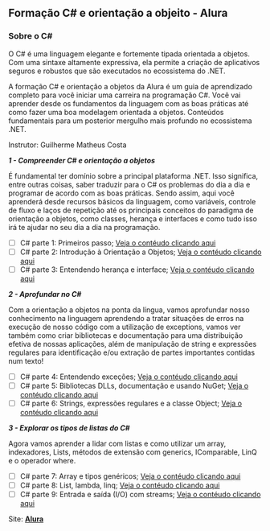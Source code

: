 ## Formação C# e orientação a objeito - Alura

### Sobre o C# ### 

O C# é uma linguagem elegante e fortemente tipada orientada a objetos. Com uma sintaxe altamente expressiva, ela permite a criação de aplicativos seguros e robustos que são executados no ecossistema do .NET.

A formação C# e orientação a objetos da Alura é um guia de aprendizado completo para você iniciar uma carreira na programação C#. Você vai aprender desde os fundamentos da linguagem com as boas práticas até como fazer uma boa modelagem orientada a objetos. Conteúdos fundamentais para um posterior mergulho mais profundo no ecossistema .NET.

Instrutor: Guilherme Matheus Costa

***1 - Compreender C# e  orientação a objetos***

É fundamental ter domínio sobre a principal plataforma .NET. Isso significa, entre outras coisas, saber traduzir para o C# os problemas do dia a dia e programar de acordo com as boas práticas. Sendo assim, aqui você aprenderá desde recursos básicos da linguagem, como variáveis, controle de fluxo e laços de repetição até os principais conceitos do paradigma de orientação a objetos, como classes, herança e interfaces e como tudo isso irá te ajudar no seu dia a dia na programação.

- [ ] C# parte 1: Primeiros passo; [Veja o contéudo clicando aqui](https://cursos.alura.com.br/course/csharp-parte-1-primeiros-passos)
- [ ] C# parte 2: Introdução à Orientação a Objetos; [Veja o contéudo clicando aqui](https://cursos.alura.com.br/course/csharp-parte-2-introducao-orientacao-objetos)
- [ ] C# parte 3: Entendendo herança e interface; [Veja o contéudo clicando aqui](https://cursos.alura.com.br/course/csharp-parte-3-heranca-interfaces-polimorfismo)

***2 - Aprofundar no C#***

Com a orientação a objetos na ponta da língua, vamos aprofundar nosso conhecimento na linguagem aprendendo a tratar situações de erros na execução de nosso código com a utilização de exceptions, vamos ver também como criar bibliotecas e documentação para uma distribuição efetiva de nossas aplicações, além de manipulação de string e expressões regulares para identificação e/ou extração de partes importantes contidas num texto!

- [ ] C# parte 4: Entendendo exceções; [Veja o contéudo clicando aqui](https://cursos.alura.com.br/course/csharp-parte-4-excecoes)
- [ ] C# parte 5: Bibliotecas DLLs, documentação e usando NuGet; [Veja o contéudo clicando aqui](https://cursos.alura.com.br/course/csharp-biblioteca-dll-documentacao-nuget)
- [ ] C# parte 6: Strings, expressões regulares e a classe Object; [Veja o contéudo clicando aqui](https://cursos.alura.com.br/course/csharp-string-regex-object)

***3 - Explorar os tipos de listas do C#***

Agora vamos aprender a lidar com listas e como utilizar um array, indexadores, Lists, métodos de extensão com generics, IComparable, LinQ e o operador where.

- [ ] C# parte 7: Array e tipos genéricos; [Veja o contéudo clicando aqui](https://cursos.alura.com.br/course/csharp-array-tipo-generico)
- [ ] C# parte 8: List, lambda, linq; [Veja o contéudo clicando aqui](https://cursos.alura.com.br/course/csharp-list-lambda-linq)
- [ ] C# parte 9: Entrada e saída (I/O) com streams; [Veja o contéudo clicando aqui](https://cursos.alura.com.br/course/csharp-io)

Site: **[Alura](https://cursos.alura.com.br/formacao-c-sharp-orientacao-objetos)**
